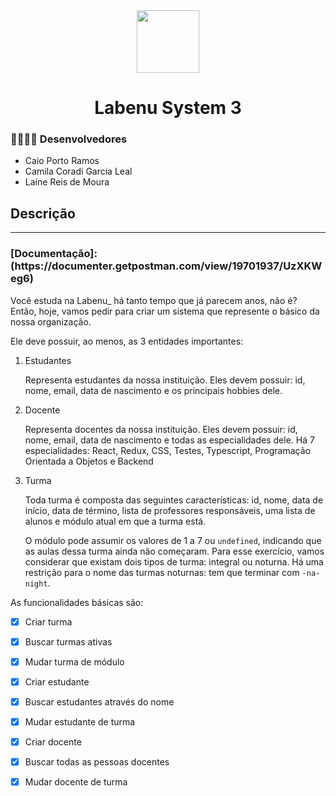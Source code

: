 <div align="center" > <img width="100vw" src="https://img.icons8.com/external-flaticons-lineal-color-flat-icons/344/external-system-data-analytics-flaticons-lineal-color-flat-icons-2.png"/>
 <h1 align="center"><strong>Labenu System 3</b></strong></h1></div>

<h3>👨‍💻👩‍💻 Desenvolvedores</h3>

- Caio Porto Ramos
- Camila Coradi Garcia Leal
- Laíne Reis de Moura
<h2>Descrição</h2>
<hr>

<h3>[Documentação]: (https://documenter.getpostman.com/view/19701937/UzXKWeg6)</h3>

Você estuda na Labenu_ há tanto tempo que já parecem anos, não é? Então, hoje, vamos pedir para criar um sistema que represente o básico da nossa organização. 

Ele deve possuir, ao menos, as 3 entidades importantes:

1. Estudantes 

    Representa estudantes da nossa instituição. Eles devem possuir: id, nome, email, data de nascimento e os principais hobbies dele. 

2. Docente

    Representa docentes da nossa instituição. Eles devem possuir: id, nome, email, data de nascimento e todas as especialidades dele. Há 7 especialidades: React, Redux, CSS, Testes, Typescript, Programação Orientada a Objetos e Backend

3. Turma

    Toda turma é composta das seguintes características: id, nome, data de início, data de término, lista de professores responsáveis, uma lista de alunos e módulo atual em que a turma está.

    O módulo pode assumir os valores de 1 a 7 ou `undefined`, indicando que as aulas dessa turma ainda não começaram. Para esse exercício, vamos considerar que existam dois tipos de turma: integral ou noturna. Há uma restrição para o nome das turmas noturnas: tem que terminar com `-na-night`.

As funcionalidades básicas são:

- [x] Criar turma
- [x] Buscar turmas ativas
- [x] Mudar turma de módulo
- [x] Criar estudante
- [x] Buscar estudantes através do nome
- [x] Mudar estudante de turma
- [x] Criar docente
- [x] Buscar todas as pessoas docentes
- [x] Mudar docente de turma


